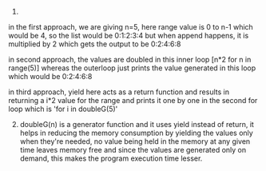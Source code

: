 1. 
in the first approach, we are giving n=5, here range value is 0 to n-1 which would be 4, so the list would be 0:1:2:3:4 but when append happens, it is multiplied by 2 which gets the output to be 0:2:4:6:8

in second approach, the values are doubled in this inner loop [n*2 for n in range(5)] whereas the outerloop just prints the value generated in this loop which would be 0:2:4:6:8

in third approach, yield here acts as a return function and results in returning a i*2 value for the range and prints it one by one in the second for loop which is 'for i in doubleG(5)'

2. doubleG(n) is a generator function and it uses yield instead of return, it helps in reducing the memory consumption by yielding the values only when they're needed, no value being held in the memory at any given time leaves memory free and since the values are generated only on demand, this makes the program execution time lesser.
